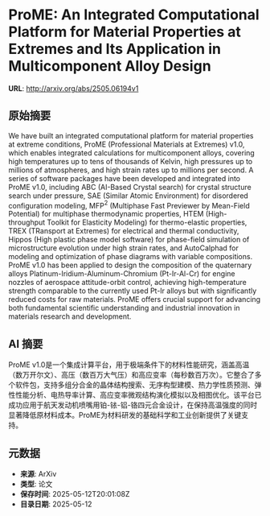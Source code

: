 # ProME: An Integrated Computational Platform for Material Properties at Extremes and Its Application in Multicomponent Alloy Design

**URL**: http://arxiv.org/abs/2505.06194v1

## 原始摘要

We have built an integrated computational platform for material properties at
extreme conditions, ProME (Professional Materials at Extremes) v1.0, which
enables integrated calculations for multicomponent alloys, covering high
temperatures up to tens of thousands of Kelvin, high pressures up to millions
of atmospheres, and high strain rates up to millions per second. A series of
software packages have been developed and integrated into ProME v1.0, including
ABC (AI-Based Crystal search) for crystal structure search under pressure, SAE
(Similar Atomic Environment) for disordered configuration modeling, MFP$^2$
(Multiphase Fast Previewer by Mean-Field Potential) for multiphase
thermodynamic properties, HTEM (High-throughput Toolkit for Elasticity
Modeling) for thermo-elastic properties, TREX (TRansport at Extremes) for
electrical and thermal conductivity, Hippos (High plastic phase model software)
for phase-field simulation of microstructure evolution under high strain rates,
and AutoCalphad for modeling and optimization of phase diagrams with variable
compositions. ProME v1.0 has been applied to design the composition of the
quaternary alloys Platinum-Iridium-Aluminum-Chromium (Pt-Ir-Al-Cr) for engine
nozzles of aerospace attitude-orbit control, achieving high-temperature
strength comparable to the currently used Pt-Ir alloys but with significantly
reduced costs for raw materials. ProME offers crucial support for advancing
both fundamental scientific understanding and industrial innovation in
materials research and development.


## AI 摘要

ProME v1.0是一个集成计算平台，用于极端条件下的材料性能研究，涵盖高温（数万开尔文）、高压（数百万大气压）和高应变率（每秒数百万次）。它整合了多个软件包，支持多组分合金的晶体结构搜索、无序构型建模、热力学性质预测、弹性性能分析、电热导率计算、高应变率微观结构演化模拟以及相图优化。该平台已成功应用于航天发动机喷嘴用铂-铱-铝-铬四元合金设计，在保持高温强度的同时显著降低原材料成本。ProME为材料研发的基础科学和工业创新提供了关键支持。

## 元数据

- **来源**: ArXiv
- **类型**: 论文
- **保存时间**: 2025-05-12T20:01:08Z
- **目录日期**: 2025-05-12
